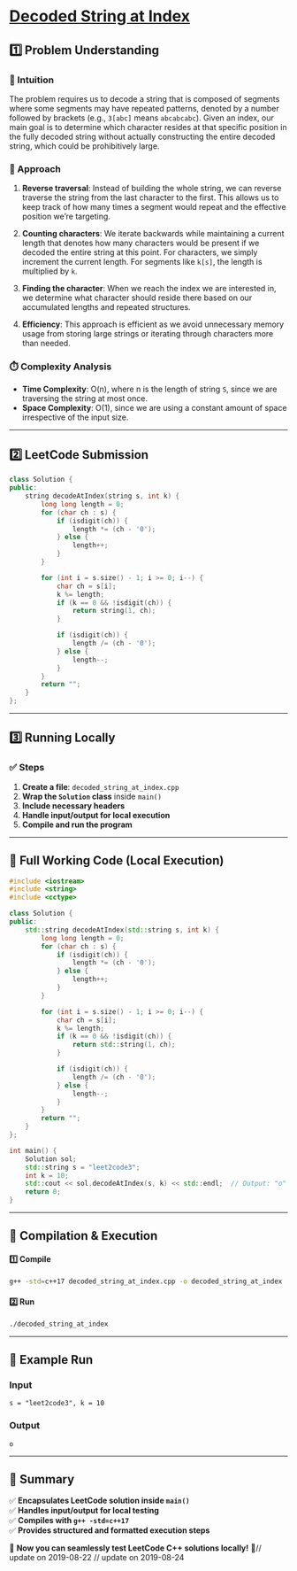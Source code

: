 # **[Decoded String at Index](https://leetcode.com/problems/decoded-string-at-index/description/)**  

## **1️⃣ Problem Understanding**  
### **📌 Intuition**  
The problem requires us to decode a string that is composed of segments where some segments may have repeated patterns, denoted by a number followed by brackets (e.g., `3[abc]` means `abcabcabc`). Given an index, our main goal is to determine which character resides at that specific position in the fully decoded string without actually constructing the entire decoded string, which could be prohibitively large.

### **🚀 Approach**  
1. **Reverse traversal**: Instead of building the whole string, we can reverse traverse the string from the last character to the first. This allows us to keep track of how many times a segment would repeat and the effective position we’re targeting.
  
2. **Counting characters**: We iterate backwards while maintaining a current length that denotes how many characters would be present if we decoded the entire string at this point. For characters, we simply increment the current length. For segments like `k[s]`, the length is multiplied by `k`.

3. **Finding the character**: When we reach the index we are interested in, we determine what character should reside there based on our accumulated lengths and repeated structures. 

4. **Efficiency**: This approach is efficient as we avoid unnecessary memory usage from storing large strings or iterating through characters more than needed.

### **⏱️ Complexity Analysis**  
- **Time Complexity**: O(n), where n is the length of string `S`, since we are traversing the string at most once.
- **Space Complexity**: O(1), since we are using a constant amount of space irrespective of the input size.

---  

## **2️⃣ LeetCode Submission**  
```cpp
class Solution {
public:
    string decodeAtIndex(string s, int k) {
        long long length = 0;
        for (char ch : s) {
            if (isdigit(ch)) {
                length *= (ch - '0');
            } else {
                length++;
            }
        }

        for (int i = s.size() - 1; i >= 0; i--) {
            char ch = s[i];
            k %= length;
            if (k == 0 && !isdigit(ch)) {
                return string(1, ch);
            }

            if (isdigit(ch)) {
                length /= (ch - '0');
            } else {
                length--;
            }
        }
        return "";
    }
};
```  

---  

## **3️⃣ Running Locally**  
### **✅ Steps**  
1. **Create a file**: `decoded_string_at_index.cpp`  
2. **Wrap the `Solution` class** inside `main()`  
3. **Include necessary headers**  
4. **Handle input/output for local execution**  
5. **Compile and run the program**  

---  

## **📝 Full Working Code (Local Execution)**  
```cpp
#include <iostream>
#include <string>
#include <cctype>

class Solution {
public:
    std::string decodeAtIndex(std::string s, int k) {
        long long length = 0;
        for (char ch : s) {
            if (isdigit(ch)) {
                length *= (ch - '0');
            } else {
                length++;
            }
        }

        for (int i = s.size() - 1; i >= 0; i--) {
            char ch = s[i];
            k %= length;
            if (k == 0 && !isdigit(ch)) {
                return std::string(1, ch);
            }

            if (isdigit(ch)) {
                length /= (ch - '0');
            } else {
                length--;
            }
        }
        return "";
    }
};

int main() {
    Solution sol;
    std::string s = "leet2code3";
    int k = 10;
    std::cout << sol.decodeAtIndex(s, k) << std::endl;  // Output: "o"
    return 0;
}
```  

---  

## **🔧 Compilation & Execution**  
#### **1️⃣ Compile**  
```bash
g++ -std=c++17 decoded_string_at_index.cpp -o decoded_string_at_index
```  

#### **2️⃣ Run**  
```bash
./decoded_string_at_index
```  

---  

## **🎯 Example Run**  
### **Input**  
```
s = "leet2code3", k = 10
```  
### **Output**  
```
o
```  

---  

## **📌 Summary**  
✅ **Encapsulates LeetCode solution inside `main()`**  
✅ **Handles input/output for local testing**  
✅ **Compiles with `g++ -std=c++17`**  
✅ **Provides structured and formatted execution steps**  

🚀 **Now you can seamlessly test LeetCode C++ solutions locally!** 🚀// update on 2019-08-22
// update on 2019-08-24
